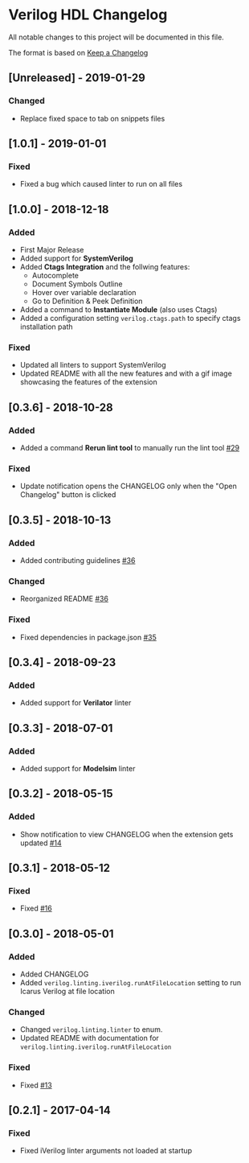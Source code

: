 # Verilog HDL Changelog
All notable changes to this project will be documented in this file.

The format is based on [Keep a Changelog](http://keepachangelog.com/en/1.0.0/)

## [Unreleased] - 2019-01-29
### Changed
- Replace fixed space to tab on snippets files

## [1.0.1] - 2019-01-01
### Fixed
- Fixed a bug which caused linter to run on all files

## [1.0.0] - 2018-12-18
### Added
- First Major Release
- Added support for **SystemVerilog**
- Added **Ctags Integration** and the follwing features:
    * Autocomplete
    * Document Symbols Outline
    * Hover over variable declaration
    * Go to Definition & Peek Definition
- Added a command to **Instantiate Module** (also uses Ctags)
- Added a configuration setting `verilog.ctags.path` to specify ctags installation path

### Fixed
- Updated all linters to support SystemVerilog
- Updated README with all the new features and with a gif image showcasing the features of the extension

## [0.3.6] - 2018-10-28
### Added
- Added a command **Rerun lint tool** to manually run the lint tool [#29](https://github.com/mshr-h/vscode-verilog-hdl-support/issues/29)

### Fixed
- Update notification opens the CHANGELOG only when the "Open Changelog" button is clicked

## [0.3.5] - 2018-10-13
### Added
- Added contributing guidelines [#36](https://github.com/mshr-h/vscode-verilog-hdl-support/pull/36)

### Changed
- Reorganized README [#36](https://github.com/mshr-h/vscode-verilog-hdl-support/pull/36)

### Fixed
- Fixed dependencies in package.json [#35](https://github.com/mshr-h/vscode-verilog-hdl-support/pull/35)

## [0.3.4] - 2018-09-23
### Added
- Added support for **Verilator** linter

## [0.3.3] - 2018-07-01
### Added
- Added support for **Modelsim** linter

## [0.3.2] - 2018-05-15
### Added
- Show notification to view CHANGELOG when the extension gets updated [#14](https://github.com/mshr-h/vscode-verilog-hdl-support/issues/14)

## [0.3.1] - 2018-05-12
### Fixed
- Fixed [#16](https://github.com/mshr-h/vscode-verilog-hdl-support/issues/16)

## [0.3.0] - 2018-05-01
### Added
- Added CHANGELOG
- Added `verilog.linting.iverilog.runAtFileLocation` setting to run Icarus Verilog at file location

### Changed
- Changed `verilog.linting.linter` to enum.
- Updated README with documentation for `verilog.linting.iverilog.runAtFileLocation`

### Fixed
- Fixed [#13](https://github.com/mshr-h/vscode-verilog-hdl-support/issues/13)

## [0.2.1] - 2017-04-14
### Fixed
- Fixed iVerilog linter arguments not loaded at startup
